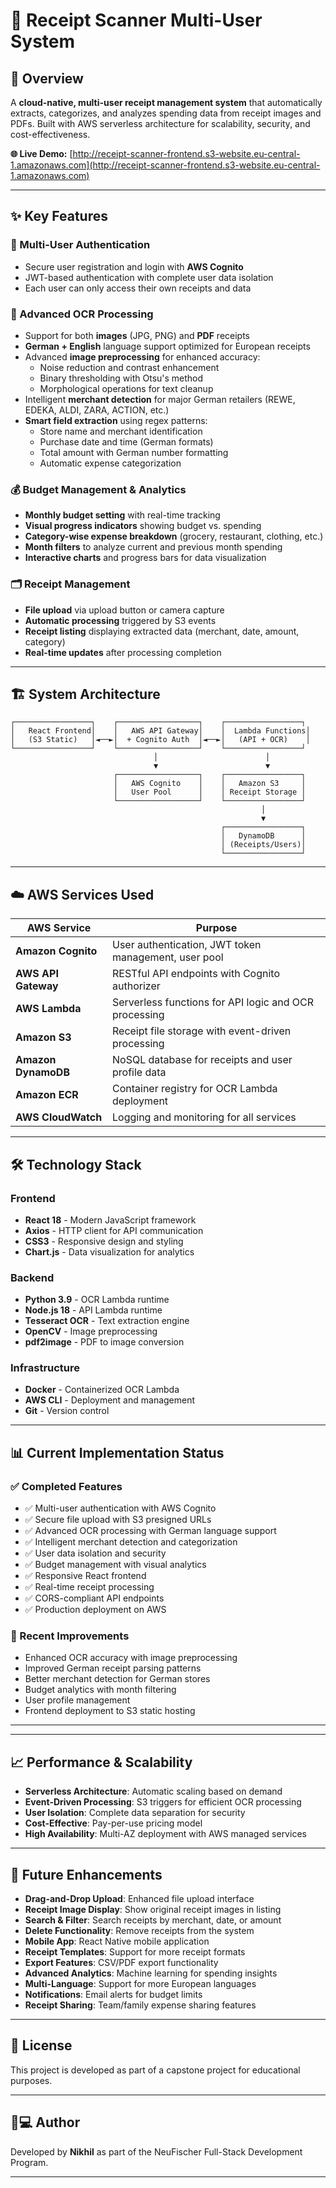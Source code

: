 # 📄 Receipt Scanner Multi-User System

## 📌 Overview
A **cloud-native, multi-user receipt management system** that automatically extracts, categorizes, and analyzes spending data from receipt images and PDFs. Built with AWS serverless architecture for scalability, security, and cost-effectiveness.

**🌐 Live Demo:** [http://receipt-scanner-frontend.s3-website.eu-central-1.amazonaws.com](http://receipt-scanner-frontend.s3-website.eu-central-1.amazonaws.com)

---

## ✨ Key Features

### 🔐 Multi-User Authentication
- Secure user registration and login with **AWS Cognito**
- JWT-based authentication with complete user data isolation
- Each user can only access their own receipts and data

### 📸 Advanced OCR Processing
- Support for both **images** (JPG, PNG) and **PDF** receipts
- **German + English** language support optimized for European receipts
- Advanced **image preprocessing** for enhanced accuracy:
  - Noise reduction and contrast enhancement
  - Binary thresholding with Otsu's method
  - Morphological operations for text cleanup
- Intelligent **merchant detection** for major German retailers (REWE, EDEKA, ALDI, ZARA, ACTION, etc.)
- **Smart field extraction** using regex patterns:
  - Store name and merchant identification
  - Purchase date and time (German formats)
  - Total amount with German number formatting
  - Automatic expense categorization

### 💰 Budget Management & Analytics
- **Monthly budget setting** with real-time tracking
- **Visual progress indicators** showing budget vs. spending
- **Category-wise expense breakdown** (grocery, restaurant, clothing, etc.)
- **Month filters** to analyze current and previous month spending
- **Interactive charts** and progress bars for data visualization

### 🗂️ Receipt Management
- **File upload** via upload button or camera capture
- **Automatic processing** triggered by S3 events
- **Receipt listing** displaying extracted data (merchant, date, amount, category)
- **Real-time updates** after processing completion

---

## 🏗️ System Architecture

```
┌─────────────────┐    ┌──────────────────┐    ┌─────────────────┐
│   React Frontend│    │   AWS API Gateway│    │  Lambda Functions│
│   (S3 Static)   │◄──►│  + Cognito Auth  │◄──►│   (API + OCR)    │
└─────────────────┘    └──────────────────┘    └─────────────────┘
                                │                        │
                                ▼                        ▼
                       ┌──────────────────┐    ┌─────────────────┐
                       │   AWS Cognito    │    │   Amazon S3     │
                       │   User Pool      │    │ Receipt Storage │
                       └──────────────────┘    └─────────────────┘
                                                        │
                                                        ▼
                                               ┌─────────────────┐
                                               │   DynamoDB      │
                                               │ (Receipts/Users)│
                                               └─────────────────┘
```

---

## ☁️ AWS Services Used

| AWS Service              | Purpose |
|--------------------------|---------|
| **Amazon Cognito**       | User authentication, JWT token management, user pool |
| **AWS API Gateway**      | RESTful API endpoints with Cognito authorizer |
| **AWS Lambda**           | Serverless functions for API logic and OCR processing |
| **Amazon S3**            | Receipt file storage with event-driven processing |
| **Amazon DynamoDB**      | NoSQL database for receipts and user profile data |
| **Amazon ECR**           | Container registry for OCR Lambda deployment |
| **AWS CloudWatch**       | Logging and monitoring for all services |

---

## 🛠️ Technology Stack

### Frontend
- **React 18** - Modern JavaScript framework
- **Axios** - HTTP client for API communication
- **CSS3** - Responsive design and styling
- **Chart.js** - Data visualization for analytics

### Backend
- **Python 3.9** - OCR Lambda runtime
- **Node.js 18** - API Lambda runtime
- **Tesseract OCR** - Text extraction engine
- **OpenCV** - Image preprocessing
- **pdf2image** - PDF to image conversion

### Infrastructure
- **Docker** - Containerized OCR Lambda
- **AWS CLI** - Deployment and management
- **Git** - Version control

---

## 📊 Current Implementation Status

### ✅ Completed Features
- ✅ Multi-user authentication with AWS Cognito
- ✅ Secure file upload with S3 presigned URLs
- ✅ Advanced OCR processing with German language support
- ✅ Intelligent merchant detection and categorization
- ✅ User data isolation and security
- ✅ Budget management with visual analytics
- ✅ Responsive React frontend
- ✅ Real-time receipt processing
- ✅ CORS-compliant API endpoints
- ✅ Production deployment on AWS

### 🔄 Recent Improvements
- Enhanced OCR accuracy with image preprocessing
- Improved German receipt parsing patterns
- Better merchant detection for German stores
- Budget analytics with month filtering
- User profile management
- Frontend deployment to S3 static hosting

---

<!--
## 🚀 Getting Started

### Prerequisites
- AWS Account with appropriate permissions
- Node.js 18+ and Python 3.9+
- Docker for OCR Lambda deployment
- AWS CLI configured

### Quick Setup
1. **Clone the repository**
2. **Deploy AWS infrastructure** (Cognito, DynamoDB, S3, Lambda)
3. **Build and deploy OCR Lambda** container to ECR
4. **Configure API Gateway** with Cognito authorizer
5. **Deploy React frontend** to S3 static hosting
6. **Test the complete workflow**

*Detailed setup instructions available in PROJECT_DOCUMENTATION.md*
-->

---

## 📈 Performance & Scalability

- **Serverless Architecture**: Automatic scaling based on demand
- **Event-Driven Processing**: S3 triggers for efficient OCR processing
- **User Isolation**: Complete data separation for security
- **Cost-Effective**: Pay-per-use pricing model
- **High Availability**: Multi-AZ deployment with AWS managed services

---

## 🔮 Future Enhancements

- **Drag-and-Drop Upload**: Enhanced file upload interface
- **Receipt Image Display**: Show original receipt images in listing
- **Search & Filter**: Search receipts by merchant, date, or amount
- **Delete Functionality**: Remove receipts from the system
- **Mobile App**: React Native mobile application
- **Receipt Templates**: Support for more receipt formats
- **Export Features**: CSV/PDF export functionality
- **Advanced Analytics**: Machine learning for spending insights
- **Multi-Language**: Support for more European languages
- **Notifications**: Email alerts for budget limits
- **Receipt Sharing**: Team/family expense sharing features

---

## 📝 License

This project is developed as part of a capstone project for educational purposes.

---

## 👨💻 Author

Developed by **Nikhil** as part of the NeuFischer Full-Stack Development Program.

---